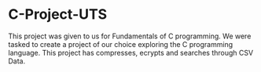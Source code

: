 # C-Project-UTS
This project was given to us for Fundamentals of C programming. We were tasked to create a project of our choice exploring the C programming language. This project has compresses, ecrypts and searches through CSV Data.
